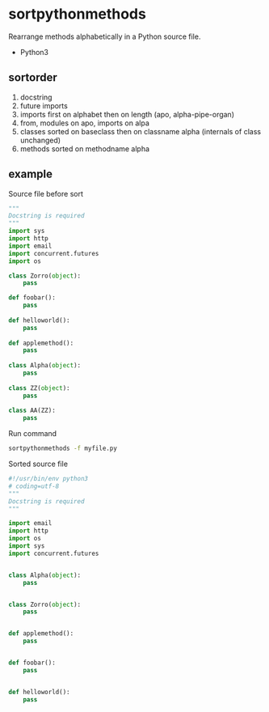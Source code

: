 # sortpythonmethods
Rearrange methods alphabetically in a Python source file.
- Python3


## sortorder
1. docstring
2. future imports
3. imports first on alphabet then on length (apo, alpha-pipe-organ)
4. from, modules on apo, imports on alpa
5. classes sorted on baseclass then on classname alpha (internals of class unchanged)
6. methods sorted on methodname alpha


## example

Source file before sort
```python
"""
Docstring is required
"""
import sys
import http
import email
import concurrent.futures
import os

class Zorro(object):
    pass

def foobar():
    pass
    
def helloworld():
    pass
    
def applemethod():
    pass
   
class Alpha(object):
    pass
    
class ZZ(object):
    pass
    
class AA(ZZ):
    pass
```

Run command
```bash
sortpythonmethods -f myfile.py
```


Sorted source file
```python
#!/usr/bin/env python3
# coding=utf-8
"""
Docstring is required
"""

import email
import http
import os
import sys
import concurrent.futures


class Alpha(object):
    pass


class Zorro(object):
    pass


def applemethod():
    pass


def foobar():
    pass


def helloworld():
    pass

```